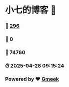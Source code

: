 # 小七的博客 :link:  
### :page_facing_up: [296](/tag.html) 
### :speech_balloon: 0 
### :hibiscus: 74760 
### :alarm_clock: 2025-04-28 09:15:24 
### Powered by :heart: [Gmeek](https://github.com/Meekdai/Gmeek)
